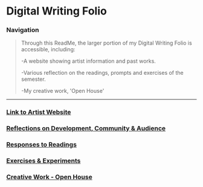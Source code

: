# Digital Writing Folio

### Navigation
> Through this ReadMe, the larger portion of my Digital Writing Folio is accessible, including:
> 
> -A website showing artist information and past works.
> 
> -Various reflection on the readings, prompts and exercises of the semester.
> 
> -My creative work, 'Open House'
---

### [Link to Artist Website](https://jmartinhorizons.github.io/)

### [Reflections on Development, Community & Audience](development-community-audience.md)

### [Responses to Readings](readings.md)

### [Exercises & Experiments](exercises.md)

### [Creative Work - Open House]()
